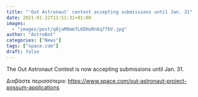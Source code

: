 ```yaml
---
title: "'Out Astronaut' contest accepting submissions until Jan. 31"
date: 2021-01-22T13:51:31+01:00
images:
  - "images/post/q8juM8mm7L6DHaRn6q77bV.jpg"
author: "AstroBot"
categories: ["News"]
tags: ["space.com"]
draft: false
---
```


The Out Astronaut Contest is now accepting submissions until Jan. 31. 

Διαβάστε περισσότερα: https://www.space.com/out-astronaut-project-possum-applications
